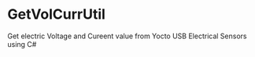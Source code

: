 # GetVolCurrUtil


  Get electric Voltage and Cureent value from Yocto USB Electrical Sensors using C#
